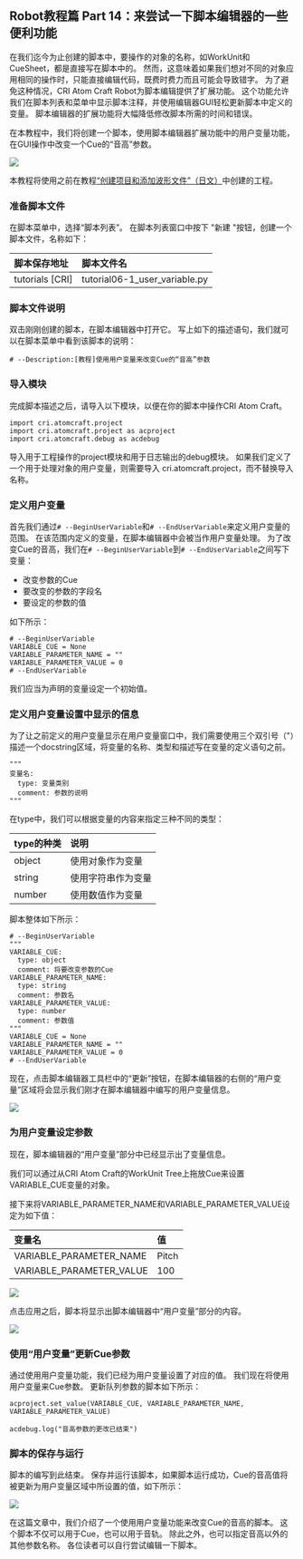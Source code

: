 ## Robot教程篇 Part 14：来尝试一下脚本编辑器的一些便利功能

在我们迄今为止创建的脚本中，要操作的对象的名称，如WorkUnit和CueSheet，都是直接写在脚本中的。
然而，这意味着如果我们想对不同的对象应用相同的操作时，只能直接编辑代码，既费时费力而且可能会导致错字。
为了避免这种情况，CRI Atom Craft Robot为脚本编辑提供了扩展功能。
这个功能允许我们在脚本列表和菜单中显示脚本注释，并使用编辑器GUI轻松更新脚本中定义的变量。
脚本编辑器的扩展功能将大幅降低修改脚本所需的时间和错误。

在本教程中，我们将创建一个脚本，使用脚本编辑器扩展功能中的用户变量功能，在GUI操作中改变一个Cue的“音高”参数。

![](https://game.criware.jp/wp-content/uploads/2020/11/robot_13_01.png)

本教程将使用之前在教程<a href="https://game.criware.jp/learn/tutorial/atomcraft/atomcraft_robot_06/" target="_blank">“创建项目和添加波形文件”（日文）</a>中创建的工程。

### 准备脚本文件
在脚本菜单中，选择“脚本列表”。
在脚本列表窗口中按下 "新建 "按钮，创建一个脚本文件，名称如下：

| 脚本保存地址     | 脚本文件名                                |
|:-----------------|:------------------------------------------|
| tutorials [CRI]  | tutorial06-1_user_variable.py             |

### 脚本文件说明
双击刚刚创建的脚本，在脚本编辑器中打开它。
写上如下的描述语句，我们就可以在脚本菜单中看到该脚本的说明：

```
# --Description:[教程]使用用户变量来改变Cue的“音高”参数
```

### 导入模块
完成脚本描述之后，请导入以下模块，以便在你的脚本中操作CRI Atom Craft。

```
import cri.atomcraft.project
import cri.atomcraft.project as acproject
import cri.atomcraft.debug as acdebug
```

导入用于工程操作的project模块和用于日志输出的debug模块。
如果我们定义了一个用于处理对象的用户变量，则需要导入 cri.atomcraft.project，而不替换导入名称。

### 定义用户变量
首先我们通过`# --BeginUserVariable`和`# --EndUserVariable`来定义用户变量的范围。
在该范围内定义的变量，在脚本编辑器中会被当作用户变量处理。
为了改变Cue的音高，我们在`# --BeginUserVariable`到`# --EndUserVariable`之间写下变量：
* 改变参数的Cue
* 要改变的参数的字段名
* 要设定的参数的值

如下所示：

```
# --BeginUserVariable
VARIABLE_CUE = None
VARIABLE_PARAMETER_NAME = ""
VARIABLE_PARAMETER_VALUE = 0
# --EndUserVariable
```

我们应当为声明的变量设定一个初始值。

### 定义用户变量设置中显示的信息
为了让之前定义的用户变量显示在用户变量窗口中，我们需要使用三个双引号（"）描述一个docstring区域，将变量的名称、类型和描述写在变量的定义语句之前。

```
"""
变量名:
  type: 变量类别
  comment: 参数的说明
"""
```

在type中，我们可以根据变量的内容来指定三种不同的类型：

| type的种类 | 说明         |
|:-----------|:-------------|
| object     | 使用对象作为变量  |
| string     | 使用字符串作为变量 |
| number     | 使用数值作为变量  |

脚本整体如下所示：

```
# --BeginUserVariable
"""
VARIABLE_CUE:
  type: object
  comment: 将要改变参数的Cue
VARIABLE_PARAMETER_NAME:
  type: string
  comment: 参数名
VARIABLE_PARAMETER_VALUE:
  type: number
  comment: 参数值
"""
VARIABLE_CUE = None
VARIABLE_PARAMETER_NAME = ""
VARIABLE_PARAMETER_VALUE = 0
# --EndUserVariable
```

现在，点击脚本编辑器工具栏中的“更新”按钮，在脚本编辑器的右侧的“用户变量”区域将会显示我们刚才在脚本编辑器中编写的用户变量信息。

![](https://game.criware.jp/wp-content/uploads/2020/11/robot_13_02.png)

### 为用户变量设定参数
现在，脚本编辑器的“用户变量”部分中已经显示出了变量信息。

我们可以通过从CRI Atom Craft的WorkUnit Tree上拖放Cue来设置VARIABLE_CUE变量的对象。

接下来将VARIABLE_PARAMETER_NAME和VARIABLE_PARAMETER_VALUE设定为如下值：

| 变量名                   | 值    |
|:-------------------------|:------|
| VARIABLE_PARAMETER_NAME  | Pitch |
| VARIABLE_PARAMETER_VALUE | 100   |

![](https://game.criware.jp/wp-content/uploads/2020/11/robot_13_03.png)

点击应用之后，脚本将显示出脚本编辑器中“用户变量”部分的内容。

![](https://game.criware.jp/wp-content/uploads/2020/11/robot_13_04.png)

### 使用“用户变量”更新Cue参数
通过使用用户变量功能，我们已经为用户变量设置了对应的值。
我们现在将使用用户变量来Cue参数。
更新队列参数的脚本如下所示：  

```
acproject.set_value(VARIABLE_CUE, VARIABLE_PARAMETER_NAME, VARIABLE_PARAMETER_VALUE)

acdebug.log("音高参数的更改已结束")
```

### 脚本的保存与运行
脚本的编写到此结束。
保存并运行该脚本，如果脚本运行成功，Cue的音高值将被更新为用户变量区域中所设置的值，如下所示：

![](https://game.criware.jp/wp-content/uploads/2020/11/robot_13_05.png)

在这篇文章中，我们介绍了一个使用用户变量功能来改变Cue的音高的脚本。
这个脚本不仅可以用于Cue，也可以用于音轨。
除此之外，也可以指定音高以外的其他参数名称。
各位读者可以自行尝试编辑一下脚本。